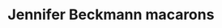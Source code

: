 ---
title: "Jennifer Beckmann macarons"
url: /braunschweig/jennifer-beckmann-macarons/
shop: Konditorei
---